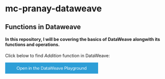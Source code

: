 # mc-pranay-dataweave

## Functions in Dataweave

#### In this repository, I will be covering the basics of DataWeave alongwith its functions and operations.

Click below to find $Addition$ function in DataWeave:

<a href="https://dataweave.mulesoft.com/learn/playground?"><img width="300" src="/images/dwplayground-button.png"></a>
